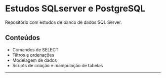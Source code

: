 # Estudos SQLserver e PostgreSQL

Repositório com estudos de banco de dados SQL Server.

## Conteúdos

- Comandos de SELECT
- Filtros e ordenações
- Modelagem de dados
- Scripts de criação e manipulação de tabelas

---
